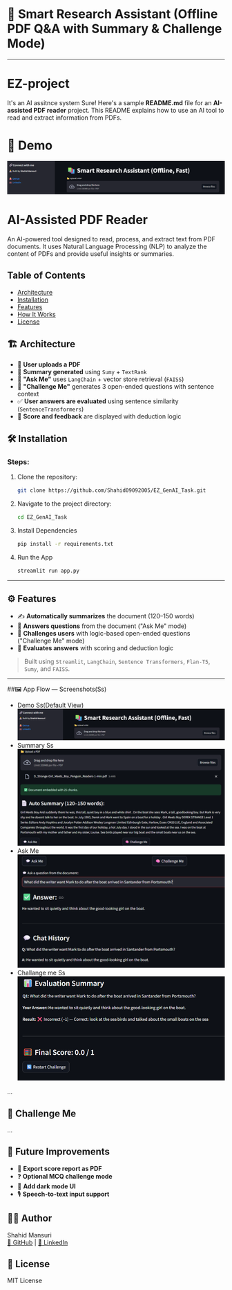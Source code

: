 # 📄 Smart Research Assistant (Offline PDF Q&A with Summary & Challenge Mode)
---
# EZ-project
It's an AI assitnce system 
Sure! Here's a sample **README.md** file for an **AI-assisted PDF reader** project. This README explains how to use an AI tool to read and extract information from PDFs.

# 📸 Demo
![App Demo](https://github.com/Shahid09092005/EZ_GenAI_Task/blob/main/assets/image.png)



# AI-Assisted PDF Reader

An AI-powered tool designed to read, process, and extract text from PDF documents. It uses Natural Language Processing (NLP) to analyze the content of PDFs and provide useful insights or summaries.

## Table of Contents

* [Architecture](#Architecture)
* [Installation](#Installation)
* [Features](#Features)
* [How It Works](#how-it-works)
* [License](#license)

## 🏗️ Architecture

- 🧾 **User uploads a PDF**
- 📄 **Summary generated** using `Sumy` + `TextRank`
- 💬 **"Ask Me"** uses `LangChain` + vector store retrieval (`FAISS`)
- 🧠 **"Challenge Me"** generates 3 open-ended questions with sentence context
- ✅ **User answers are evaluated** using sentence similarity (`SentenceTransformers`)
- 🧮 **Score and feedback** are displayed with deduction logic


## 🛠 Installation
### Steps:

1. Clone the repository:

   ```bash
   git clone https://github.com/Shahid09092005/EZ_GenAI_Task.git
   ```

2. Navigate to the project directory:

   ```bash
   cd EZ_GenAI_Task
   ```

3. Install Dependencies

   ```bash
   pip install -r requirements.txt
   ```
   
4. Run the App

   ```bash
   streamlit run app.py
   ```

---
## ⚙️ Features
- ✍️ **Automatically summarizes** the document (120–150 words)
- 💬 **Answers questions** from the document ("Ask Me" mode)
- 🧠 **Challenges users** with logic-based open-ended questions ("Challenge Me" mode)
- 🧮 **Evaluates answers** with scoring and deduction logic
> Built using `Streamlit`, `LangChain`, `Sentence Transformers`, `Flan-T5`, `Sumy`, and `FAISS`.

---

##🖼️ App Flow — Screenshots(Ss)
- Demo Ss(Default View)
     ![App Demo](https://github.com/Shahid09092005/EZ_GenAI_Task/blob/main/assets/image.png)
- Summary Ss
     ![App Demo](https://github.com/Shahid09092005/EZ_GenAI_Task/blob/main/assets/summary.png)
- Ask Me
     ![App Demo](https://github.com/Shahid09092005/EZ_GenAI_Task/blob/main/assets/askMe.png)
- Challange me Ss
     ![App Demo](https://github.com/Shahid09092005/EZ_GenAI_Task/blob/main/assets/challangeMe.png)

...

## 🧠 Challenge Me
...

## 🚧 Future Improvements

- 🧾 **Export score report as PDF**  
- ❓ **Optional MCQ challenge mode**  
- 🌙 **Add dark mode UI**  
- 🎙️ **Speech-to-text input support**

## 👨‍💻 Author
Shahid Mansuri  
[🐙 GitHub](https://github.com/Shahid09092005) | [💼 LinkedIn](https://www.linkedin.com/in/shahid-mansuri-a3b901285)

## 🪪 License
MIT License

